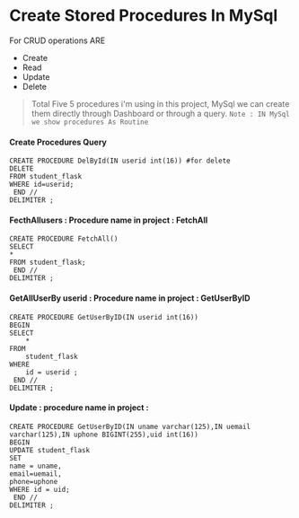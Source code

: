 # Create Stored Procedures In MySql

For CRUD operations ARE
  - Create
  - Read
  - Update
  - Delete

>Total Five 5 procedures i'm using in this project,
>MySql we can create them directly through Dashboard or through a query.
`Note : IN MySql we show procedures As Routine`

#### Create Procedures Query

```DELIMITER //
CREATE PROCEDURE DelById(IN userid int(16)) #for delete
DELETE 
FROM student_flask 
WHERE id=userid;
 END //
DELIMITER ;
```

#### FecthAllusers : Procedure name in project : FetchAll
```DELIMITER //
CREATE PROCEDURE FetchAll()
SELECT 
* 
FROM student_flask;
 END //
DELIMITER ;
```

#### GetAllUserBy userid : Procedure name in project : GetUserByID
```DELIMITER //
CREATE PROCEDURE GetUserByID(IN userid int(16))
BEGIN
SELECT
    *
FROM
    student_flask
WHERE
    id = userid ;
 END //
DELIMITER ;
```
#### Update : procedure name in project : 
```DELIMITER //
CREATE PROCEDURE GetUserByID(IN uname varchar(125),IN uemail varchar(125),IN uphone BIGINT(255),uid int(16))
BEGIN
UPDATE student_flask 
SET 
name = uname,
email=uemail,
phone=uphone 
WHERE id = uid;
 END //
DELIMITER ;
```
